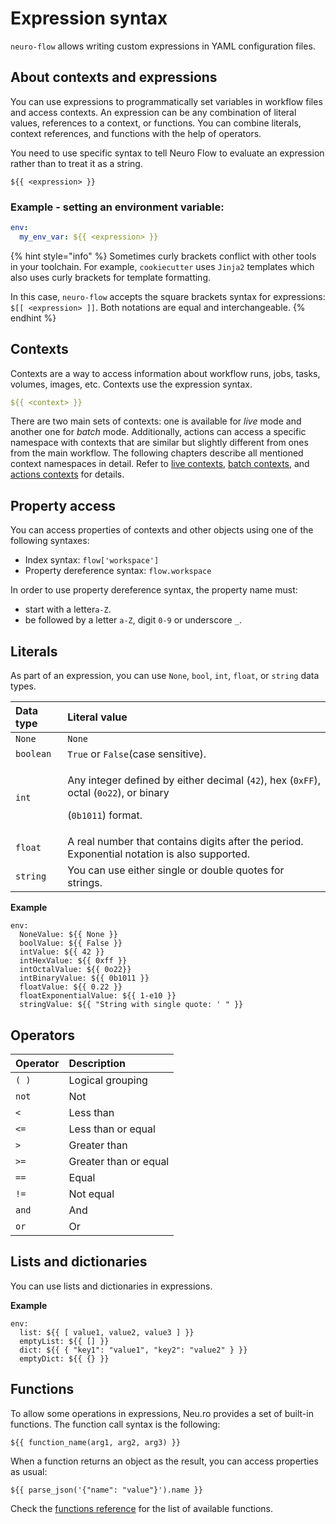 # Expression syntax

`neuro-flow` allows writing custom expressions in YAML configuration files.

## About contexts and expressions

You can use expressions to programmatically set variables in workflow files and access contexts. An expression can be any combination of literal values, references to a context, or functions. You can combine literals, context references, and functions with the help of operators.

You need to use specific syntax to tell Neuro Flow to evaluate an expression rather than to treat it as a string.

```text
${{ <expression> }}
```

### Example - setting an environment variable:

```yaml
env:
  my_env_var: ${{ <expression> }}
```

{% hint style="info" %}
Sometimes curly brackets conflict with other tools in your toolchain. For example, `cookiecutter` uses `Jinja2` templates which also uses curly brackets for template formatting.

In this case, `neuro-flow` accepts the square brackets syntax for expressions: `$[[ <expression> ]]`. Both notations are equal and interchangeable.
{% endhint %}

## Contexts

Contexts are a way to access information about workflow runs, jobs, tasks, volumes, images, etc. Contexts use the expression syntax.

```yaml
${{ <context> }}
```

There are two main sets of contexts: one is available for _live_ mode and another one for _batch_ mode. Additionally, actions can access a specific namespace with contexts that are similar but slightly different from ones from the main workflow. The following chapters describe all mentioned context namespaces in detail. Refer to [live contexts](live-contexts.md), [batch contexts](batch-contexts.md), and [actions contexts](live-actions-contexts.md) for details.

## Property access

You can access properties of contexts and other objects using one of the following syntaxes:

* Index syntax: `flow['workspace']`
* Property dereference syntax: `flow.workspace`

In order to use property dereference syntax, the property name must:

* start with a letter`a-Z`.
* be followed by a letter `a-Z`, digit `0-9` or underscore `_`.

## Literals

As part of an expression, you can use `None`, `bool`, `int`, `float`, or `string` data types.

<table>
  <thead>
    <tr>
      <th style="text-align:left">Data type</th>
      <th style="text-align:left">Literal value</th>
    </tr>
  </thead>
  <tbody>
    <tr>
      <td style="text-align:left"><code>None</code>
      </td>
      <td style="text-align:left"><code>None</code>
      </td>
    </tr>
    <tr>
      <td style="text-align:left"><code>boolean</code>
      </td>
      <td style="text-align:left"><code>True</code> or <code>False</code>(case sensitive).</td>
    </tr>
    <tr>
      <td style="text-align:left"><code>int</code>
      </td>
      <td style="text-align:left">
        <p>Any integer defined by either decimal (<code>42</code>), hex (<code>0xFF</code>),
          octal (<code>0o22</code>), or binary</p>
        <p>(<code>0b1011</code>) format.</p>
      </td>
    </tr>
    <tr>
      <td style="text-align:left"><code>float</code>
      </td>
      <td style="text-align:left">A real number that contains digits after the period. Exponential notation
        is also supported.</td>
    </tr>
    <tr>
      <td style="text-align:left"><code>string</code>
      </td>
      <td style="text-align:left">You can use either single or double quotes for strings.</td>
    </tr>
  </tbody>
</table>

**Example**

```text
env:
  NoneValue: ${{ None }}
  boolValue: ${{ False }}
  intValue: ${{ 42 }}
  intHexValue: ${{ 0xff }}
  intOctalValue: ${{ 0o22}}
  intBinaryValue: ${{ 0b1011 }}
  floatValue: ${{ 0.22 }}
  floatExponentialValue: ${{ 1-e10 }}
  stringValue: ${{ "String with single quote: ' " }}
```

## Operators

| Operator | Description |
| :--- | :--- |
| `( )` | Logical grouping |
| `not` | Not |
| `<` | Less than |
| `<=` | Less than or equal |
| `>` | Greater than |
| `>=` | Greater than or equal |
| `==` | Equal |
| `!=` | Not equal |
| `and` | And |
| `or` | Or |

## Lists and dictionaries

You can use lists and dictionaries in expressions.

**Example**

```text
env:
  list: ${{ [ value1, value2, value3 ] }}
  emptyList: ${{ [] }}
  dict: ${{ { "key1": "value1", "key2": "value2" } }}
  emptyDict: ${{ {} }}
```

## Functions

To allow some operations in expressions, Neu.ro provides a set of built-in functions. The function call syntax is the following:

```text
${{ function_name(arg1, arg2, arg3) }}
```

When a function returns an object as the result, you can access properties as usual:

```text
${{ parse_json('{"name": "value"}').name }}
```

Check the [functions reference](expression-functions.md) for the list of available functions.


